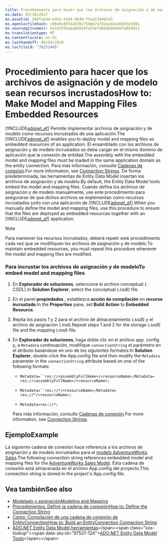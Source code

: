 ```yaml
---
title: Procedimiento para hacer que los archivos de asignación y de modelo sean recursos incrustados
ms.date: 03/30/2017
ms.assetid: 20dfae4d-e95a-4264-9540-f5ad23b462d3
ms.openlocfilehash: c88e0c09742d76c7508d7d782eabbe46035d3501
ms.sourcegitcommit: 4e2d355baba82814fa53efd6b8bbb45bfe054d11
ms.translationtype: MT
ms.contentlocale: es-ES
ms.lasthandoff: 09/04/2019
ms.locfileid: "70251445"
---
```

# <a name="how-to-make-model-and-mapping-files-embedded-resources"></a><span data-ttu-id="97521-102">Procedimiento para hacer que los archivos de asignación y de modelo sean recursos incrustados</span><span class="sxs-lookup"><span data-stu-id="97521-102">How to: Make Model and Mapping Files Embedded Resources</span></span>
<span data-ttu-id="97521-103">[!INCLUDE[adonet_ef](../../../../../includes/adonet-ef-md.md)] Permite implementar archivos de asignación y de modelo como recursos incrustados de una aplicación.</span><span class="sxs-lookup"><span data-stu-id="97521-103">The [!INCLUDE[adonet_ef](../../../../../includes/adonet-ef-md.md)] enables you to deploy model and mapping files as embedded resources of an application.</span></span> <span data-ttu-id="97521-104">El ensamblado con los archivos de asignación y de modelo incrustados se debe cargar en el mismo dominio de aplicación que la conexión de entidad.</span><span class="sxs-lookup"><span data-stu-id="97521-104">The assembly with the embedded model and mapping files must be loaded in the same application domain as the entity connection.</span></span> <span data-ttu-id="97521-105">Para más información, consulte [Cadenas de conexión](connection-strings.md).</span><span class="sxs-lookup"><span data-stu-id="97521-105">For more information, see [Connection Strings](connection-strings.md).</span></span> <span data-ttu-id="97521-106">De forma predeterminada, las herramientas de Entity Data Model insertan los archivos de asignación y de modelo.</span><span class="sxs-lookup"><span data-stu-id="97521-106">By default, the Entity Data Model tools embed the model and mapping files.</span></span> <span data-ttu-id="97521-107">Cuando defina los archivos de asignación y de modelo manualmente, use este procedimiento para asegurarse de que dichos archivos se implementan como recursos incrustados junto con una aplicación de [!INCLUDE[adonet_ef](../../../../../includes/adonet-ef-md.md)].</span><span class="sxs-lookup"><span data-stu-id="97521-107">When you manually define the model and mapping files, use this procedure to ensure that the files are deployed as embedded resources together with an [!INCLUDE[adonet_ef](../../../../../includes/adonet-ef-md.md)] application.</span></span>  
  
> [!NOTE]
> <span data-ttu-id="97521-108">Para mantener los recursos incrustados, deberá repetir este procedimiento cada vez que se modifiquen los archivos de asignación y de modelo.</span><span class="sxs-lookup"><span data-stu-id="97521-108">To maintain embedded resources, you must repeat this procedure whenever the model and mapping files are modified.</span></span>  
  
### <a name="to-embed-model-and-mapping-files"></a><span data-ttu-id="97521-109">Para incrustar los archivos de asignación y de modelo</span><span class="sxs-lookup"><span data-stu-id="97521-109">To embed model and mapping files</span></span>  
  
1. <span data-ttu-id="97521-110">En **Explorador de soluciones**, seleccione el archivo conceptual (. CSDL).</span><span class="sxs-lookup"><span data-stu-id="97521-110">In **Solution Explorer**, select the conceptual (.csdl) file.</span></span>  
  
2. <span data-ttu-id="97521-111">En el panel **propiedades** , establezca **acción de compilación** en **recurso incrustado**.</span><span class="sxs-lookup"><span data-stu-id="97521-111">In the **Properties** pane, set **Build Action** to **Embedded Resource**.</span></span>  
  
3. <span data-ttu-id="97521-112">Repita los pasos 1 y 2 para el archivo de almacenamiento (.ssdl) y el archivo de asignación (.msl).</span><span class="sxs-lookup"><span data-stu-id="97521-112">Repeat steps 1 and 2 for the storage (.ssdl) file and the mapping (.msl) file.</span></span>  
  
4. <span data-ttu-id="97521-113">En **Explorador de soluciones**, haga doble clic en el archivo app. config y, a `Metadata` continuación, modifique `connectionString` el parámetro en el atributo basándose en uno de los siguientes formatos:</span><span class="sxs-lookup"><span data-stu-id="97521-113">In **Solution Explorer**, double-click the App.config file and then modify the `Metadata` parameter in the `connectionString` attribute based on one of the following formats:</span></span>  
  
    - <span data-ttu-id="97521-114">`Metadata=``res://<assemblyFullName>/<resourceName>;`</span><span class="sxs-lookup"><span data-stu-id="97521-114">`Metadata=` `res://<assemblyFullName>/<resourceName>;`</span></span>  
  
    - <span data-ttu-id="97521-115">`Metadata=``res://*/<resourceName>;`</span><span class="sxs-lookup"><span data-stu-id="97521-115">`Metadata=` `res://*/<resourceName>;`</span></span>  
  
    - `Metadata=res://*;`  
  
     <span data-ttu-id="97521-116">Para más información, consulte [Cadenas de conexión](connection-strings.md).</span><span class="sxs-lookup"><span data-stu-id="97521-116">For more information, see [Connection Strings](connection-strings.md).</span></span>  
  
## <a name="example"></a><span data-ttu-id="97521-117">Ejemplo</span><span class="sxs-lookup"><span data-stu-id="97521-117">Example</span></span>  
 <span data-ttu-id="97521-118">La siguiente cadena de conexión hace referencia a los archivos de asignación y de modelo incrustados para el [modelo AdventureWorks Sales](https://github.com/Microsoft/sql-server-samples/releases/tag/adventureworks).</span><span class="sxs-lookup"><span data-stu-id="97521-118">The following connection string references embedded model and mapping files for the [AdventureWorks Sales Model](https://github.com/Microsoft/sql-server-samples/releases/tag/adventureworks).</span></span> <span data-ttu-id="97521-119">Esta cadena de conexión está almacenada en el archivo App.config del proyecto.</span><span class="sxs-lookup"><span data-stu-id="97521-119">This connection string is stored in the project's App.config file.</span></span>  

## <a name="see-also"></a><span data-ttu-id="97521-120">Vea también</span><span class="sxs-lookup"><span data-stu-id="97521-120">See also</span></span>

- [<span data-ttu-id="97521-121">Modelado y asignación</span><span class="sxs-lookup"><span data-stu-id="97521-121">Modeling and Mapping</span></span>](modeling-and-mapping.md)
- [<span data-ttu-id="97521-122">Procedimientos: Definir la cadena de conexión</span><span class="sxs-lookup"><span data-stu-id="97521-122">How to: Define the Connection String</span></span>](how-to-define-the-connection-string.md)
- [<span data-ttu-id="97521-123">Cómo: Compilación de una cadena de conexión de EntityConnection</span><span class="sxs-lookup"><span data-stu-id="97521-123">How to: Build an EntityConnection Connection String</span></span>](how-to-build-an-entityconnection-connection-string.md)
- <span data-ttu-id="97521-124">[ADO.NET Entity Data Model herramientas](https://docs.microsoft.com/previous-versions/dotnet/netframework-4.0/bb399249(v=vs.100))</span><span class="sxs-lookup"><span data-stu-id="97521-124">[ADO.NET Entity Data Model Tools](https://docs.microsoft.com/previous-versions/dotnet/netframework-4.0/bb399249(v=vs.100))</span></span>

